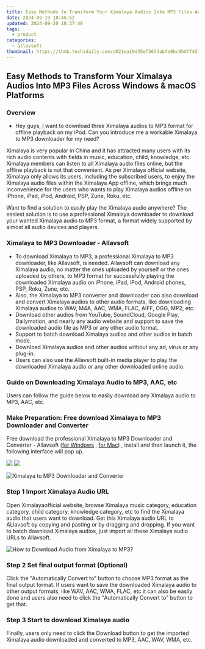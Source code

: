```yaml
---
title: Easy Methods to Transform Your Ximalaya Audios Into MP3 Files Across Windows & macOS Platforms
date: 2024-09-19 18:45:52
updated: 2024-09-20 10:37:40
tags:
  - product
categories:
  - allavsoft
thumbnail: https://thmb.techidaily.com/d021ea19d35ef3673abfe0bc9bdff457eb34791e55514d7bc0ce5bafaca00aee.jpg
---
```


## Easy Methods to Transform Your Ximalaya Audios Into MP3 Files Across Windows & macOS Platforms

### Overview

* Hey guys, I want to download three Ximalaya audios to MP3 format for offline playback on my iPod. Can you introduce me a workable Ximalaya to MP3 downloader for my need?

Ximalaya is very popular in China and it has attracted many users with its rich audio contents with fields in music, education, child, knowledge, etc. Ximalaya members can listen to all Ximalaya audio files online, but the offline playback is not that convenient. As per Ximalaya official website, Ximalaya only allows its users, including the subscribed users, to enjoy the Ximalaya audio files within the Ximalaya App offline, which brings much inconvenience for the users who wants to play Ximalaya audios offline on iPhone, iPad, iPod, Android, PSP, Zune, Roku, etc.

Want to find a solution to easily play the Ximalaya audio anywhere? The easiest solution is to use a professional Ximalaya downloader to download your wanted Ximalaya audio to MP3 format, a format widely supported by almost all audio devices and players.

### Ximalaya to MP3 Downloader - Allavsoft

* To download Ximalaya to MP3, a professional Ximalaya to MP3 downloader, like Allavsoft, is needed. Allavsoft can download any Ximalaya audio, no matter the ones uploaded by yourself or the ones uploaded by others, to MP3 format for successfully playing the downloaded Ximalaya audio on iPhone, iPad, iPod, Android phones, PSP, Roku, Zune, etc.
* Also, the Ximalaya to MP3 converter and downloader can also download and convert Ximalaya audios to other audio formats, like downloading Ximalaya audios to WAV, M4A, AAC, WMA, FLAC, AIFF, OGG, MP2, etc.
* Download other audios from YouTube, SoundCloud, Google Play, Dailymotion, and nearly any audio website and support to save the downloaded audio file as MP3 or any other audio format.
* Support to batch download Ximalaya audios and other audios in batch mode.
* Download Ximalaya audios and other audios without any ad, virus or any plug-in.
* Users can also use the Allavsoft built-in media player to play the downloaded Ximalaya audio or any other downloaded online audio.

### Guide on Downloading Ximalaya Audio to MP3, AAC, etc

Users can follow the guide below to easily download any Ximalaya audio to MP3, AAC, etc.

### Make Preparation: Free download Ximalaya to MP3 Downloader and Converter

Free download the professional Ximalaya to MP3 Downloader and Converter - Allavsoft ([for Windows](https://tools.techidaily.com/allavsoft/products/) , [for Mac](https://tools.techidaily.com/allavsoft/products/)) , install and then launch it, the following interface will pop up.

[![](https://www.allavsoft.com/how-to/../images/how-to/free-download-win.jpg)](https://tools.techidaily.com/allavsoft/products/) [![](https://www.allavsoft.com/how-to/../images/how-to/free-download-mac.jpg)](https://tools.techidaily.com/allavsoft/products/)

![Ximalaya to MP3 Downloader and Converter](https://www.allavsoft.com/how-to/../images/allavsoft/screen-shot-600.jpg)

### Step 1 Import Ximalaya Audio URL

Open Ximalayaofficial website, browse Ximalaya music category, education category, child category, knowledge category, etc to find the Ximalaya audio that users want to download. Get this Ximalaya audio URL to ALlavsoft by copying and pasting or by dragging and dropping. If you want to batch download Ximalaya audios, just import all these Ximalaya audio URLs to Allavsoft.

![How to Download Audio from Ximalaya to MP3?](https://www.allavsoft.com/how-to/../images/how-to/download-rtmp-video/download-rtmp-video.jpg)

### Step 2 Set final output format (Optional)

Click the "Automatically Convert to" button to choose MP3 format as the final output format. If users want to save the downloaded Ximalaya audio to other output formats, like WAV, AAC, WMA, FLAC, etc it can also be easily done and users also need to click the "Automatically Convert to" button to get that.

### Step 3 Start to download Ximalaya audio

Finally, users only need to click the Download button to get the imported Ximalaya audio downloaded and converted to MP3, AAC, WAV, WMA, etc.

<ins class="adsbygoogle"
     style="display:block"
     data-ad-format="autorelaxed"
     data-ad-client="ca-pub-7571918770474297"
     data-ad-slot="1223367746"></ins>



<ins class="adsbygoogle"
     style="display:block"
     data-ad-client="ca-pub-7571918770474297"
     data-ad-slot="8358498916"
     data-ad-format="auto"
     data-full-width-responsive="true"></ins>
